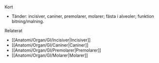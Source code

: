 Kort
- Tänder: incisiver, caniner, premolarer, molarer; fästa i alveoler; funktion bitning/malning.

Relaterat
- [[Anatomi/Organ/GI/Incisiver|Incisiver]]
- [[Anatomi/Organ/GI/Caniner|Caniner]]
- [[Anatomi/Organ/GI/Premolarer|Premolarer]]
- [[Anatomi/Organ/GI/Molarer|Molarer]]

